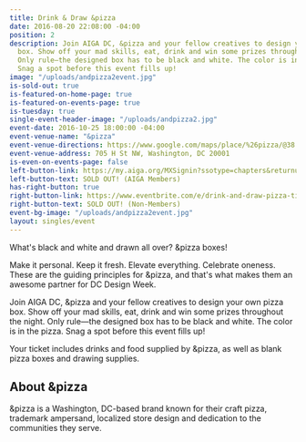 ```yaml
---
title: Drink & Draw &pizza
date: 2016-08-20 22:08:00 -04:00
position: 2
description: Join AIGA DC, &pizza and your fellow creatives to design your own pizza
  box. Show off your mad skills, eat, drink and win some prizes throughout the night.
  Only rule—the designed box has to be black and white. The color is in the pizza.
  Snag a spot before this event fills up!
image: "/uploads/andpizza2event.jpg"
is-sold-out: true
is-featured-on-home-page: true
is-featured-on-events-page: true
is-tuesday: true
single-event-header-image: "/uploads/andpizza2.jpg"
event-date: 2016-10-25 18:00:00 -04:00
event-venue-name: "&pizza"
event-venue-directions: https://www.google.com/maps/place/%26pizza/@38.9153107,-77.0027817,14z/data=!4m8!1m2!2m1!1s%26pizza++705+H+Street+!3m4!1s0x0:0x90d8f3cbb98675af!8m2!3d38.8999926!4d-77.0222068
event-venue-address: 705 H St NW, Washington, DC 20001
is-even-on-events-page: false
left-button-link: https://my.aiga.org/MXSignin?ssotype=chapters&returnurl=http://dc.aiga.org/event/drink-draw-pizza/
left-button-text: SOLD OUT! (AIGA Members)
has-right-button: true
right-button-link: https://www.eventbrite.com/e/drink-and-draw-pizza-tickets-27962106413?ref=ebapi
right-button-text: SOLD OUT! (Non-Members)
event-bg-image: "/uploads/andpizza2event.jpg"
layout: singles/event
---
```


What's black and white and drawn all over? &pizza boxes!

Make it personal. Keep it fresh. Elevate everything. Celebrate oneness. These are the guiding principles for &pizza, and that's what makes them an awesome partner for DC Design Week.

Join AIGA DC, &pizza and your fellow creatives to design your own pizza box. Show off your mad skills, eat, drink and win some prizes throughout the night. Only rule—the designed box has to be black and white. The color is in the pizza. Snag a spot before this event fills up!

Your ticket includes drinks and food supplied by &pizza, as well as blank pizza boxes and drawing supplies.

## About &pizza

&pizza is a Washington, DC-based brand known for their craft pizza, trademark ampersand, localized store design and dedication to the communities they serve.